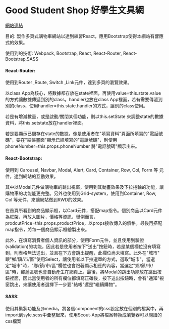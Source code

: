 <h1>Good Student Shop 好學生文具網</h1>

<p><a href="https://goodstudentshop.github.io/">網站連結</a></p>
<p>目的: 製作多頁式購物車網站以達到練習React，應用Bootstrap使得本網站有響應式的效果。</p>
<p>使用到的技術: Webpack, Bootstrap, React, React-Router, React-Bootstrap,SASS</p>
<h4>React-Router:</h4> 
  <p>使用到Router ,Route, Switch ,Link元件，達到多頁的瀏覽效果。</p>
<p>以class App為核心，將數據都存放在state裡面，再使用value=this.state.value的方式讓數據傳遞到別的class。handler也放在class App裡面，若有需要傳遞到別的class，使用handler=this.state.handler的方式，讓別的class使用。</p>
<p>若是有增減數量，或是啟動/關閉某個功能，則以this.setState 來調整state的數據資料，將this.setstate放在handler裡面。</p>
<p>若是要顯示已儲存在state的數據，像是使用者在"填寫資料"頁面所填寫的"電話號碼"，要在"結帳畫面"顯示已經填寫的"電話號碼"，則使用phoneNumber=this.props.phoneNumber 將"電話號碼"顯示出來。</p>
<h4>React-Bootstrap: </h4>
  <p>使用到 Carousel, Navbar, Modal, Alert, Card, Container, Row, Col, Form 等 元件，達到網站的互動效果。</p>
  <p>其中以Modal元件做購物車的跳出視窗，使用到其動畫效果及下拉捲軸的功能，讓購物車的功能能更完整。另外也使用到Grid-system，使用到Container, Row, Col 等元件，來讓網站做到RWD的效果。</p>
  <p>在首頁所看到的商品顯示框，以Card元件，搭配map指令。個別商品以Card元件為框架，再放入圖片，價格等資訊，舉例而言，prodcutPrice=this.props.productPrice，以props接收傳入的價格。最後再搭配map指令，將每一個商品顯示框繪製出來。</p>
<p>此外，在填寫消費者個人資訊的部分，使用Form元件，並且使用到驗證(validation)的功能，因此若是使用者按下"送出"按鈕時，若是某個欄位沒有填寫到，則表格無法送出，並且在下方會跳出提醒，此欄位尚未填寫。此外在"城市" 跟"鄉/鎮/市/區"使用Select，讓使用者以下拉選單的方式，選取"城市"，當選定"城市"時，"鄉/鎮/市/區"欄位也會跟著顯示相應的內容，當選定"鄉/鎮/市/區"時，郵遞區號也會自動產生在網頁上。最後，將Modal的跳出功能放在跳出按鈕裡面，因此當使用者的所有欄位都填寫正確後，按下送出按鈕時，會有"通知"視窗跳出，來讓使用者選擇下一步要"結帳"還是"繼續購物"。</p>
<h4>SASS: </h4>
  <p>使用其巢狀功能及@media。將各個component的css設定放在個別的檔案中，再import到syle.scss中彙整起來，使用Scout-App將檔案轉換成瀏覽器可以閱讀的css檔案</p>

